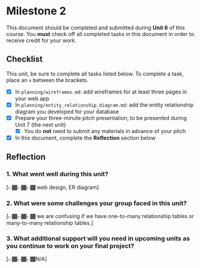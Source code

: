 # Milestone 2

This document should be completed and submitted during **Unit 6** of this course. You **must** check off all completed tasks in this document in order to receive credit for your work.

## Checklist

This unit, be sure to complete all tasks listed below. To complete a task, place an `x` between the brackets.

- [x] In `planning/wireframes.md`: add wireframes for at least three pages in your web app
- [x] In `planning/entity_relationship_diagram.md`: add the entity relationship diagram you developed for your database
- [x] Prepare your three-minute pitch presentation, to be presented during Unit 7 (the next unit)
  - [x] You do **not** need to submit any materials in advance of your pitch
- [x] In this document, complete the **Reflection** section below

## Reflection

### 1. What went well during this unit?

[👉🏾👉🏾👉🏾 web design, ER diagram]

### 2. What were some challenges your group faced in this unit?

[👉🏾👉🏾👉🏾 we are confusing if we have one-to-many relationship tables or many-to-many relationship tables.]

### 3. What additional support will you need in upcoming units as you continue to work on your final project?

[👉🏾👉🏾👉🏾N/A]

